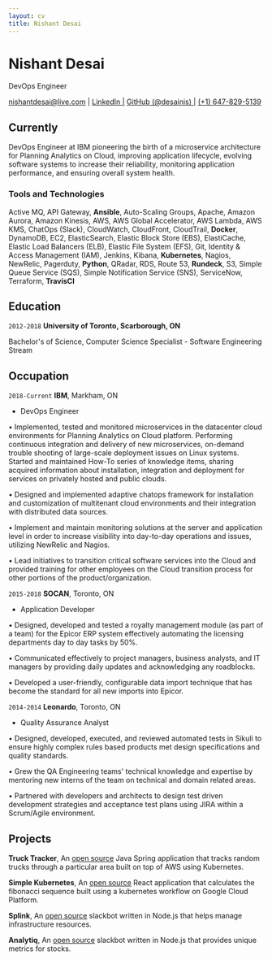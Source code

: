 ```yaml
---
layout: cv
title: Nishant Desai
---
```

# Nishant Desai
DevOps Engineer

<div id="webaddress">
  <a href="nishantdesai@live.com">nishantdesai@live.com</a>
| <a href="https://www.linkedin.com/in/nishant-desai/">LinkedIn |</a>
  <a href="https://github.com/desainis">GitHub (@desainis) |</a>
  <a href="">(+1) 647-829-5139</a>
</div>


## Currently

DevOps Engineer at IBM pioneering the birth of a microservice architecture for Planning Analytics on Cloud, improving application lifecycle, evolving software systems to increase their reliability, monitoring application performance, and ensuring overall system health. 

### Tools and Technologies

Active MQ, API Gateway, **Ansible**, Auto-Scaling Groups, Apache, Amazon Aurora, Amazon Kinesis, AWS, AWS Global Accelerator, AWS Lambda, AWS KMS, ChatOps (Slack), CloudWatch, CloudFront, CloudTrail, **Docker**, DynamoDB, EC2, ElasticSearch, Elastic Block Store (EBS), ElastiCache, Elastic Load Balancers (ELB), Elastic File System (EFS), Git, Identity & Access Management (IAM), Jenkins, Kibana, **Kubernetes**, Nagios, NewRelic, Pagerduty, **Python**, QRadar, RDS, Route 53, **Rundeck**, S3, Simple Queue Service (SQS), Simple Notification Service (SNS), ServiceNow, Terraform, **TravisCI**


## Education

`2012-2018`
__University of Toronto, Scarborough, ON__

Bachelor's of Science, Computer Science Specialist - Software Engineering Stream

## Occupation

`2018-Current`
__IBM__, Markham, ON

- DevOps Engineer

• Implemented, tested and monitored microservices in the datacenter cloud environments for Planning Analytics on Cloud platform. Performing continuous integration and delivery of new microservices, on-demand trouble shooting of large-scale deployment issues on Linux systems. Started and maintained How-To series of knowledge items, sharing acquired information about installation, integration and deployment for services on privately hosted and public clouds.

• Designed and implemented adaptive chatops framework for installation and customization of multitenant cloud environments and their integration with distributed data sources.

• Implement and maintain monitoring solutions at the server and application level in order to increase visibility into day-to-day operations and issues, utilizing NewRelic and Nagios. 

• Lead initiatives to transition critical software services into the Cloud and provided training for other employees on the Cloud transition process for other portions of the product/organization.

`2015-2018`
__SOCAN__, Toronto, ON

- Application Developer

• Designed, developed and tested a royalty management module (as part of a team) for the Epicor ERP system effectively automating the licensing departments day to day tasks by 50%.

• Communicated effectively to project managers, business analysts, and IT managers by providing daily updates and acknowledging any roadblocks.

• Developed a user-friendly, configurable data import technique that has become the standard for all new imports into Epicor.

`2014-2014`
__Leonardo__, Toronto, ON

- Quality Assurance Analyst

• Designed, developed, executed, and reviewed automated tests in Sikuli to ensure highly complex rules based products met design specifications and quality standards.

• Grew the QA Engineering teams' technical knowledge and expertise by mentoring new interns of the team on technical and domain related areas. 

• Partnered with developers and architects to design test driven development strategies and acceptance test plans using JIRA within a Scrum/Agile environment.

## Projects
__Truck Tracker__, An [open source](https://github.com/desainis/truck-tracker) Java Spring application that tracks random trucks through a particular area built on top of AWS using Kubernetes. 

__Simple Kubernetes__, An [open source](https://github.com/desainis/simplek8s) React application that calculates the fibonacci sequence built using a kubernetes workflow on Google Cloud Platform.

__Splink__, An [open source](https://github.com/desainis/splink) slackbot written in Node.js that helps manage infrastructure resources.

__Analytiq__, An [open source](https://github.com/desainis/analytiq) slackbot written in Node.js that provides unique metrics for stocks.